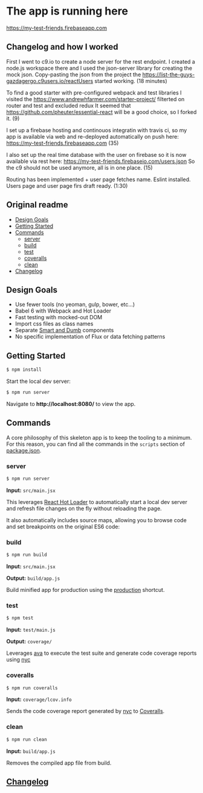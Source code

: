 
# The app is running here
https://my-test-friends.firebaseapp.com


## Changelog and how I worked

First I went to c9.io to create a node server for the rest endpoint.
I created a node.js workspace there and I used the json-server library for creating the mock json.
Copy-pasting the json from the project the
https://list-the-guys-gazdagergo.c9users.io/reactUsers
started working.
(18 minutes)

To find a good starter with pre-configured webpack and test libraries I visited the
https://www.andrewhfarmer.com/starter-project/
filterted on router and test and excluded redux
It seemed that https://github.com/pheuter/essential-react will be a good choice, so I forked it.
(9)

I set up a firebase hosting and continouos integratin with travis ci, so my app is available via web and re-deployed automatically on push here:
https://my-test-friends.firebaseapp.com
(35)

I also set up the real time database with the user on firebase so it is now available via rest here:
https://my-test-friends.firebaseio.com/users.json
So the c9 should not be used anymore, all is in one place.
(15)

Routing has been implemented + user page fetches name. Eslint installed.
Users page and user page firs draft ready.
(1:30)


## Original readme

- [Design Goals](#design-goals)
- [Getting Started](#getting-started)
- [Commands](#commands)
  - [server](#server)
  - [build](#build)
  - [test](#test)
  - [coveralls](#coveralls)
  - [clean](#clean)
- [Changelog](#changelog)

## Design Goals

- Use fewer tools (no yeoman, gulp, bower, etc...)
- Babel 6 with Webpack and Hot Loader
- Fast testing with mocked-out DOM
- Import css files as class names
- Separate [Smart and Dumb](https://medium.com/@dan_abramov/smart-and-dumb-components-7ca2f9a7c7d0) components
- No specific implementation of Flux or data fetching patterns


## Getting Started

```sh
$ npm install
```

Start the local dev server:

```sh
$ npm run server
```

Navigate to **http://localhost:8080/** to view the app.

## Commands

A core philosophy of this skeleton app is to keep the tooling to a minimum. For this reason, you can find all the commands in the `scripts` section of [package.json](package.json).

### server

```sh
$ npm run server
```

**Input:** `src/main.jsx`

This leverages [React Hot Loader](https://github.com/gaearon/react-hot-loader) to automatically start a local dev server and refresh file changes on the fly without reloading the page.

It also automatically includes source maps, allowing you to browse code and set breakpoints on the original ES6 code:

### build

```sh
$ npm run build
```

**Input:** `src/main.jsx`

**Output:** `build/app.js`

Build minified app for production using the [production](http://webpack.github.io/docs/cli.html#production-shortcut-p) shortcut.

### test

```sh
$ npm test
```

**Input:** `test/main.js`

**Output:** `coverage/`

Leverages [ava](https://github.com/sindresorhus/ava) to execute the test suite and generate code coverage reports using [nyc](https://github.com/bcoe/nyc)

### coveralls

```sh
$ npm run coveralls
```

**Input:** `coverage/lcov.info`

Sends the code coverage report generated by [nyc](https://github.com/bcoe/nyc) to [Coveralls](http://coveralls.io/).

### clean

```sh
$ npm run clean
```

**Input:** `build/app.js`

Removes the compiled app file from build.

## [Changelog](CHANGELOG.md)
